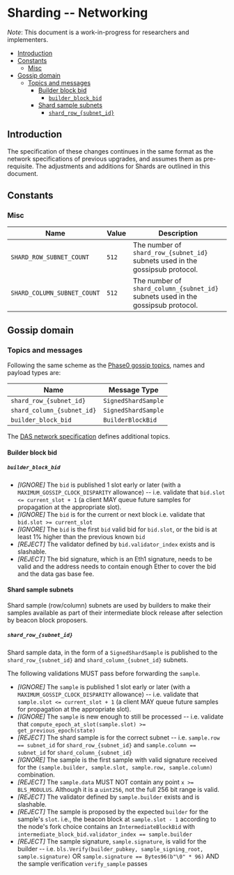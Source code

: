 # Sharding -- Networking

*Note*: This document is a work-in-progress for researchers and implementers.

<!-- mdformat-toc start --slug=github --no-anchors --maxlevel=6 --minlevel=2 -->

- [Introduction](#introduction)
- [Constants](#constants)
  - [Misc](#misc)
- [Gossip domain](#gossip-domain)
  - [Topics and messages](#topics-and-messages)
    - [Builder block bid](#builder-block-bid)
      - [`builder_block_bid`](#builder_block_bid)
    - [Shard sample subnets](#shard-sample-subnets)
      - [`shard_row_{subnet_id}`](#shard_row_subnet_id)

<!-- mdformat-toc end -->

## Introduction

The specification of these changes continues in the same format as the network specifications of previous upgrades, and assumes them as pre-requisite.
The adjustments and additions for Shards are outlined in this document.

## Constants

### Misc

| Name                        | Value | Description                                                                      |
| --------------------------- | ----- | -------------------------------------------------------------------------------- |
| `SHARD_ROW_SUBNET_COUNT`    | `512` | The number of `shard_row_{subnet_id}` subnets used in the gossipsub protocol.    |
| `SHARD_COLUMN_SUBNET_COUNT` | `512` | The number of `shard_column_{subnet_id}` subnets used in the gossipsub protocol. |

## Gossip domain

### Topics and messages

Following the same scheme as the [Phase0 gossip topics](../../phase0/p2p-interface.md#topics-and-messages), names and payload types are:

| Name                       | Message Type        |
| -------------------------- | ------------------- |
| `shard_row_{subnet_id}`    | `SignedShardSample` |
| `shard_column_{subnet_id}` | `SignedShardSample` |
| `builder_block_bid`        | `BuilderBlockBid`   |

The [DAS network specification](../das/das-core.md) defines additional topics.

#### Builder block bid

##### `builder_block_bid`

- _[IGNORE]_ The `bid` is published 1 slot early or later (with a `MAXIMUM_GOSSIP_CLOCK_DISPARITY` allowance) --
  i.e. validate that `bid.slot <= current_slot + 1`
  (a client MAY queue future samples for propagation at the appropriate slot).
- _[IGNORE]_ The `bid` is for the current or next block
  i.e. validate that `bid.slot >= current_slot`
- _[IGNORE]_ The `bid` is the first `bid` valid bid for `bid.slot`, or the bid is at least 1% higher than the previous known `bid`
- _[REJECT]_ The validator defined by `bid.validator_index` exists and is slashable.
- _[REJECT]_ The bid signature, which is an Eth1 signature, needs to be valid and the address needs to contain enough Ether to cover the bid and the data gas base fee.

#### Shard sample subnets

Shard sample (row/column) subnets are used by builders to make their samples available as part of their intermediate block release after selection by beacon block proposers.

##### `shard_row_{subnet_id}`

Shard sample data, in the form of a `SignedShardSample` is published to the `shard_row_{subnet_id}` and `shard_column_{subnet_id}` subnets.

The following validations MUST pass before forwarding the `sample`.

- _[IGNORE]_ The `sample` is published 1 slot early or later (with a `MAXIMUM_GOSSIP_CLOCK_DISPARITY` allowance) --
  i.e. validate that `sample.slot <= current_slot + 1`
  (a client MAY queue future samples for propagation at the appropriate slot).
- _[IGNORE]_ The `sample` is new enough to still be processed --
  i.e. validate that `compute_epoch_at_slot(sample.slot) >= get_previous_epoch(state)`
- _[REJECT]_ The shard sample is for the correct subnet --
  i.e. `sample.row == subnet_id` for `shard_row_{subnet_id}` and `sample.column == subnet_id` for `shard_column_{subnet_id}`
- _[IGNORE]_ The sample is the first sample with valid signature received for the `(sample.builder, sample.slot, sample.row, sample.column)` combination.
- _[REJECT]_ The `sample.data` MUST NOT contain any point `x >= BLS_MODULUS`. Although it is a `uint256`, not the full 256 bit range is valid.
- _[REJECT]_ The validator defined by `sample.builder` exists and is slashable.
- _[REJECT]_ The sample is proposed by the expected `builder` for the sample's `slot`.
  i.e., the beacon block at `sample.slot - 1` according to the node's fork choice contains an `IntermediateBlockBid`
  with `intermediate_block_bid.validator_index == sample.builder`
- _[REJECT]_ The sample signature, `sample.signature`, is valid for the builder --
  i.e. `bls.Verify(builder_pubkey, sample_signing_root, sample.signature)` OR `sample.signature == Bytes96(b"\0" * 96)` AND
  the sample verification `verify_sample` passes
